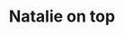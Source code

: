 ---
layout: item
raw_url: https://prdwebappstorage.blob.core.windows.net/kansaspattons/images/gallery-2009-10-18/img58663.jpg
thumb_url: https://prdwebappstorage.blob.core.windows.net/kansaspattons/images/gallery-2009-10-18/thumb_img58663.jpg
post: /kansaspattons/blog/2009/10/18/pumpkin-patch.html
index: 4
title: Natalie on top
---
